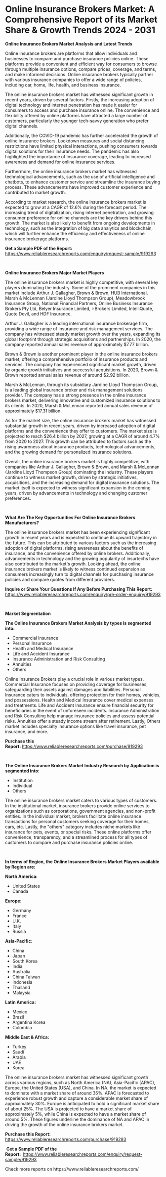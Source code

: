 <p><h1>Online Insurance Brokers Market: A Comprehensive Report of its Market Share & Growth Trends 2024 - 2031</h1></p><p><strong>Online Insurance Brokers Market Analysis and Latest Trends</strong></p>
<p><p>Online insurance brokers are platforms that allow individuals and businesses to compare and purchase insurance policies online. These platforms provide a convenient and efficient way for consumers to browse through multiple insurance options, compare prices, coverage, and terms, and make informed decisions. Online insurance brokers typically partner with various insurance companies to offer a wide range of policies, including car, home, life, health, and business insurance.</p><p>The online insurance brokers market has witnessed significant growth in recent years, driven by several factors. Firstly, the increasing adoption of digital technology and internet penetration has made it easier for consumers to access and purchase insurance online. The convenience and flexibility offered by online platforms have attracted a large number of customers, particularly the younger tech-savvy generation who prefer digital channels.</p><p>Additionally, the COVID-19 pandemic has further accelerated the growth of online insurance brokers. Lockdown measures and social distancing restrictions have limited physical interactions, pushing consumers towards digital solutions for their insurance needs. The pandemic has also highlighted the importance of insurance coverage, leading to increased awareness and demand for online insurance services.</p><p>Furthermore, the online insurance brokers market has witnessed technological advancements, such as the use of artificial intelligence and chatbots, to enhance customer service and streamline the insurance buying process. These advancements have improved customer experience and contributed to market growth.</p><p>According to market research, the online insurance brokers market is expected to grow at a CAGR of 12.6% during the forecast period. The increasing trend of digitalization, rising internet penetration, and growing consumer preference for online channels are the key drivers behind this growth. The market is also likely to benefit from ongoing developments in technology, such as the integration of big data analytics and blockchain, which will further enhance the efficiency and effectiveness of online insurance brokerage platforms.</p></p>
<p><strong>Get a Sample PDF of the Report:&nbsp;</strong> <a href="https://www.reliableresearchreports.com/enquiry/request-sample/919293">https://www.reliableresearchreports.com/enquiry/request-sample/919293</a></p>
<p>&nbsp;</p>
<p><strong>Online Insurance Brokers Major Market Players</strong></p>
<p><p>The online insurance brokers market is highly competitive, with several key players dominating the industry. Some of the prominent companies in this market include Arthur J. Gallagher, Brown & Brown, HUB International, Marsh & McLennan (Jardine Lloyd Thompson Group), Meadowbrook Insurance Group, National Financial Partners, Online Business Insurance Brokers Pty Ltd, Belyer Insurance Limited, i-Brokers Limited, IntelliQuote, Quote Devil, and HDF Insurance.</p><p>Arthur J. Gallagher is a leading international insurance brokerage firm, providing a wide range of insurance and risk management services. The company has witnessed steady market growth over the years, expanding its global footprint through strategic acquisitions and partnerships. In 2020, the company reported annual sales revenue of approximately $7.77 billion.</p><p>Brown & Brown is another prominent player in the online insurance brokers market, offering a comprehensive portfolio of insurance products and services. The company has experienced significant market growth, driven by organic growth initiatives and successful acquisitions. In 2020, Brown & Brown reported annual sales revenue of around $2.92 billion.</p><p>Marsh & McLennan, through its subsidiary Jardine Lloyd Thompson Group, is a leading global insurance broker and risk management solutions provider. The company has a strong presence in the online insurance brokers market, delivering innovative and customized insurance solutions to its clients. In 2020, Marsh & McLennan reported annual sales revenue of approximately $17.31 billion.</p><p>As for the market size, the online insurance brokers market has witnessed substantial growth in recent years, driven by increased adoption of digital platforms and the convenience they offer to customers. The market size is projected to reach $26.4 billion by 2027, growing at a CAGR of around 4.7% from 2020 to 2027. This growth can be attributed to factors such as the rising awareness about insurance products, technological advancements, and the growing demand for personalized insurance solutions.</p><p>Overall, the online insurance brokers market is highly competitive, with companies like Arthur J. Gallagher, Brown & Brown, and Marsh & McLennan (Jardine Lloyd Thompson Group) dominating the industry. These players continue to witness market growth, driven by strategic initiatives, acquisitions, and the increasing demand for digital insurance solutions. The market itself is expected to witness significant expansion in the coming years, driven by advancements in technology and changing customer preferences.</p></p>
<p>&nbsp;</p>
<p><strong>What Are The Key Opportunities For Online Insurance Brokers Manufacturers?</strong></p>
<p><p>The online insurance brokers market has been experiencing significant growth in recent years and is expected to continue its upward trajectory in the future. This can be attributed to various factors such as the increasing adoption of digital platforms, rising awareness about the benefits of insurance, and the convenience offered by online brokers. Additionally, advancements in technology and the growing popularity of insurtechs have also contributed to the market's growth. Looking ahead, the online insurance brokers market is likely to witness continued expansion as consumers increasingly turn to digital channels for purchasing insurance policies and compare quotes from different providers.</p></p>
<p><strong>Inquire or Share Your Questions If Any Before Purchasing This Report:</strong> <a href="https://www.reliableresearchreports.com/enquiry/pre-order-enquiry/919293">https://www.reliableresearchreports.com/enquiry/pre-order-enquiry/919293</a></p>
<p>&nbsp;</p>
<p><strong>Market Segmentation</strong></p>
<p><strong>The Online Insurance Brokers Market Analysis by types is segmented into:</strong></p>
<p><ul><li>Commercial Insurance</li><li>Personal Insurance</li><li>Health and Medical Insurance</li><li>Life and Accident Insurance</li><li>Insurance Administration and Risk Consulting</li><li>Annuities</li><li>Others</li></ul></p>
<p><p>Online Insurance Brokers play a crucial role in various market types. Commercial Insurance focuses on providing coverage for businesses, safeguarding their assets against damages and liabilities. Personal Insurance caters to individuals, offering protection for their homes, vehicles, and possessions. Health and Medical Insurance cover medical expenses and treatments. Life and Accident Insurance ensure financial security for beneficiaries in the event of unforeseen incidents. Insurance Administration and Risk Consulting help manage insurance policies and assess potential risks. Annuities offer a steady income stream after retirement. Lastly, Others market includes specialty insurance options like travel insurance, pet insurance, and more.</p></p>
<p><strong>Purchase this Report:&nbsp;</strong><a href="https://www.reliableresearchreports.com/purchase/919293">https://www.reliableresearchreports.com/purchase/919293</a></p>
<p>&nbsp;</p>
<p><strong>The Online Insurance Brokers Market Industry Research by Application is segmented into:</strong></p>
<p><ul><li>Institution</li><li>Individual</li><li>Others</li></ul></p>
<p><p>The online insurance brokers market caters to various types of customers. In the institutional market, insurance brokers provide online services to organizations such as corporations, government agencies, and non-profit entities. In the individual market, brokers facilitate online insurance transactions for personal customers seeking coverage for their homes, cars, etc. Lastly, the "others" category includes niche markets like insurance for pets, events, or special risks. These online platforms offer convenience, transparency, and a streamlined process for all types of customers to compare and purchase insurance policies online.</p></p>
<p>&nbsp;</p>
<p><strong>In terms of Region, the Online Insurance Brokers Market Players available by Region are:</strong></p>
<p>
    <p> <strong> North America: </strong>
        <ul>
            <li>United States</li>
            <li>Canada</li>
        </ul>
        </p> 
    <p> <strong> Europe: </strong>
        <ul>
            <li>Germany</li>
            <li>France</li>
            <li>U.K.</li>
            <li>Italy</li>
            <li>Russia</li>
        </ul>
        </p> 
    <p> <strong> Asia-Pacific: </strong>
        <ul>
            <li>China</li>
            <li>Japan</li>
            <li>South Korea</li>
            <li>India</li>
            <li>Australia</li>
            <li>China Taiwan</li>
            <li>Indonesia</li>
            <li>Thailand</li>
            <li>Malaysia</li>
        </ul>
        </p> 
    <p> <strong> Latin America: </strong>
        <ul>
            <li>Mexico</li>
            <li>Brazil</li>
            <li>Argentina Korea</li>
            <li>Colombia</li>
        </ul>
        </p> 
    <p> <strong> Middle East & Africa: </strong>
        <ul>
            <li>Turkey</li>
            <li>Saudi</li>
            <li>Arabia</li>
            <li>UAE</li>
            <li>Korea</li>
        </ul>
    </p>
    </p>
<p><p>The online insurance brokers market has witnessed significant growth across various regions, such as North America (NA), Asia-Pacific (APAC), Europe, the United States (USA), and China. In NA, the market is expected to dominate with a market share of around 35%. APAC is forecasted to experience robust growth and capture a considerable market share of approximately 30%. Europe is anticipated to hold a significant market share of about 25%. The USA is projected to have a market share of approximately 5%, while China is expected to have a market share of around 5%. These figures underline the dominance of NA and APAC in driving the growth of the online insurance brokers market.</p></p>
<p><strong>Purchase this Report: </strong><a href="https://www.reliableresearchreports.com/purchase/919293">https://www.reliableresearchreports.com/purchase/919293</a></p>
<p>&nbsp;<strong>Get a Sample PDF of the Report:&nbsp;&nbsp;</strong><a href="https://www.reliableresearchreports.com/enquiry/request-sample/919293">https://www.reliableresearchreports.com/enquiry/request-sample/919293</a></p>
<p><strong></strong></p>
<p>Check more reports on https://www.reliableresearchreports.com/</p>